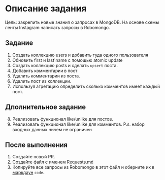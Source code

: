 # Описание задания

Цель: закрепить новые знания о запросах в MongoDB.
На основе схемы ленты Instagram написать запросы в Robomongo.

## Задание

1. Создать коллекцию users и добавить туда одного пользователя
2. Обновить first и last'name с помощью atomic update
3. Создать коллекцию posts и сделать ```upsert``` поста.
4. Добавить комментарии в пост
5. Удалить комментарии из поста.
6. Удалить пост из коллекции.
7. Используя агрегацию определить сколько комментов имеет каждый пост.

## Дполнительное задание

8. Реализовать функционал like/unlike для постов.
9. Реализовать функционал like/unlike для комментов.
P.s. набор входных данных ничем не ограничен

## После выполнения

1. Создайте новый PR.
2. Создайте файл с именем Requests.md
3. Копируйте все запросы из Robomongo в этот файл и оберните их в  [маркдаун](https://github.com/adam-p/markdown-here/wiki/Markdown-Cheatsheet#code) ```code```.
